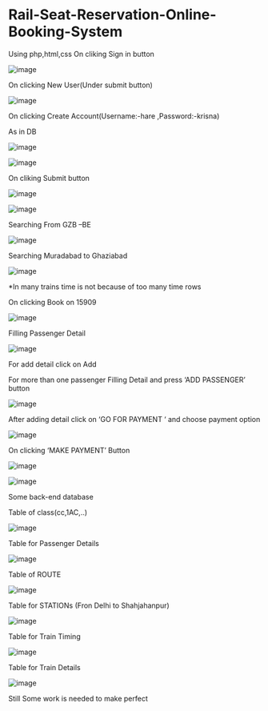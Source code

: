 # Rail-Seat-Reservation-Online-Booking-System
Using php,html,css
On cliking Sign in button

![image](https://user-images.githubusercontent.com/42416698/51702203-340cf580-2039-11e9-92ae-2711349bee7c.png)


On clicking New User(Under submit button)

![image](https://user-images.githubusercontent.com/42416698/51702216-3a02d680-2039-11e9-9bba-397f634625be.png)


On clicking Create Account(Username:-hare ,Password:-krisna)

As in DB

![image](https://user-images.githubusercontent.com/42416698/51702228-425b1180-2039-11e9-9ffe-7da0c3c3754c.png)

![image](https://user-images.githubusercontent.com/42416698/51702236-4ab34c80-2039-11e9-9165-9e41a766fb33.png)



On cliking Submit button

![image](https://user-images.githubusercontent.com/42416698/51702367-a67dd580-2039-11e9-9a45-1523bcf093c0.png)

![image](https://user-images.githubusercontent.com/42416698/51702391-b4335b00-2039-11e9-91d1-b103a0486bac.png)




Searching From GZB –BE

![image](https://user-images.githubusercontent.com/42416698/51702400-bbf2ff80-2039-11e9-8e6e-dc793a9573fb.png)
 

Searching Muradabad to Ghaziabad

![image](https://user-images.githubusercontent.com/42416698/51702418-c2817700-2039-11e9-9219-3a1be2f5b697.png)

*In many trains time is not because of too many time rows

On clicking Book on 15909

![image](https://user-images.githubusercontent.com/42416698/51705829-af26d980-2042-11e9-94e4-26533be64b60.png)


Filling Passenger Detail

![image](https://user-images.githubusercontent.com/42416698/51705840-b6e67e00-2042-11e9-8ed2-f62f64d050fb.png)

For add detail click on Add

For more than one passenger Filling Detail and press ‘ADD PASSENGER’ button

![image](https://user-images.githubusercontent.com/42416698/51705852-bea62280-2042-11e9-896c-d9cb98ae759f.png)

After adding detail click on ‘GO FOR PAYMENT ‘ and choose payment option

![image](https://user-images.githubusercontent.com/42416698/51705996-2fe5d580-2043-11e9-9c38-60a78b88884a.png)


On clicking ‘MAKE PAYMENT’ Button

![image](https://user-images.githubusercontent.com/42416698/51706009-383e1080-2043-11e9-99c8-ffe98137b6b8.png)

![image](https://user-images.githubusercontent.com/42416698/51706020-43913c00-2043-11e9-985c-ed8cf3eea048.png)


Some back-end database

Table of class(cc,1AC,..)

![image](https://user-images.githubusercontent.com/42416698/51706028-4ab84a00-2043-11e9-8700-ca9c86d0dbed.png)


Table for Passenger Details


![image](https://user-images.githubusercontent.com/42416698/51706127-86ebaa80-2043-11e9-8619-8ee9b7eed227.png)


Table of ROUTE

![image](https://user-images.githubusercontent.com/42416698/51706137-8d7a2200-2043-11e9-8d45-7e3ea5b70a29.png)


Table for STATIONs (Fron Delhi to Shahjahanpur)

![image](https://user-images.githubusercontent.com/42416698/51706149-93700300-2043-11e9-829c-5c1654814f71.png)

Table for Train Timing

![image](https://user-images.githubusercontent.com/42416698/51706155-99fe7a80-2043-11e9-84fd-2dad31770833.png)


Table for Train Details

![image](https://user-images.githubusercontent.com/42416698/51706162-a08cf200-2043-11e9-826b-798caba89da2.png)

Still Some work is needed to make perfect
